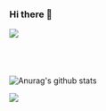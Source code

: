 ### Hi there 👋

<!--
**fr4nz909/fr4nz909** is a ✨ _special_ ✨ repository because its `README.md` (this file) appears on your GitHub profile.

Here are some ideas to get you started:

- 🔭 I’m currently working on ...
- 🌱 I’m currently learning ...
- 👯 I’m looking to collaborate on ...
- 🤔 I’m looking for help with ...
- 💬 Ask me about ...
- 📫 How to reach me: ...
- 😄 Pronouns: ...
- ⚡ Fun fact: ...
-->


![](https://komarev.com/ghpvc/?username=fr4nz909)
<br>
<br>
<br>
<br>
<br>
![Anurag's github stats](https://github-readme-stats.vercel.app/api?username=fr4nz909&count_private=true)

<a href="https://github.com/KarthikNayak024/github-readme-stats">
<img align="center" src="https://github-readme-stats.anuraghazra1.vercel.app/api/top-langs/?username=fr4nz909&layout=compact&bg_color=30,C393A8,F3C8E3&title_color=fff&text_color=fff"" />

